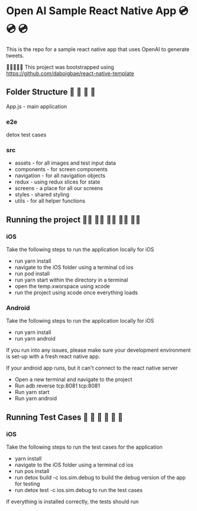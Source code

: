 # Open AI Sample React Native App 💿 💿 💿
This is the repo for a sample react native app that uses OpenAI to generate tweets. 

📱📱📱📱📱 This project was bootstrapped using https://github.com/daboigbae/react-native-template

## Folder Structure 📁 📁 📁 📁
App.js - main application

### e2e
detox test cases

### src
- assets - for all images and test input data
- components - for screen components
- navigation - for all navigation objects
- redux - using redux slices for state
- screens - a place for all our screens
- styles - shared styling
- utils - for all helper functions


## Running the project 🏃‍♀️ 🏃‍♀️ 🏃‍♀️ 🏃‍♀️ 🏃‍♀️

### iOS
Take the following steps to run the application locally for iOS

- run yarn install
- navigate to the iOS folder using a terminal cd ios
- run pod install
- run yarn start within the directory in a terminal
- open the temp.xworspace using xcode
- run the project using xcode once everything loads

### Android
Take the following steps to run the application locally for iOS

- run yarn install
- run yarn android

If you run into any issues, please make sure your development environment is set-up with a fresh react native app.

If your android app runs, but it can't connect to the react native server

- Open a new terminal and navigate to the project
- Run adb reverse tcp:8081 tcp:8081
- Run yarn start
- Run yarn android


## Running Test Cases 🧪 🧪 🧪 🧪 🧪 🧪

### iOS
Take the following steps to run the test cases for the application

- yarn install
- navigate to the iOS folder using a terminal cd ios
- run pos install
- run detox build -c ios.sim.debug to build the debug version of the app for testing
- run detox test -c ios.sim.debug to run the test cases

If everything is installed correctly, the tests should run
